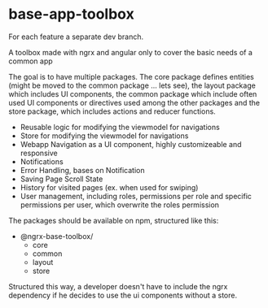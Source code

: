 # base-app-toolbox

For each feature a separate dev branch.

A toolbox made with ngrx and angular only to cover the basic needs of a common app

The goal is to have multiple packages. The core package defines entities (might be moved to the common package ... lets see), the layout package which includes UI components, the common package which include often used UI components or directives used among the other packages and the store package, which includes actions and reducer functions.

- Reusable logic for modifying the viewmodel for navigations
- Store for modifying the viewmodel for navigations
- Webapp Navigation as a UI component, highly customizeable and responsive
- Notifications
- Error Handling, bases on Notification
- Saving Page Scroll State
- History for visited pages (ex. when used for swiping)
- User management, including roles, permissions per role and specific permissions per user, which overwrite the roles permission

The packages should be available on npm, structured like this:
- @ngrx-base-toolbox/
  - core
  - common
  - layout
  - store
  
Structured this way, a developer doesn't have to include the ngrx dependency if he decides to use the ui components without a store.
